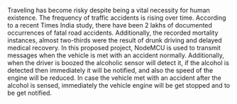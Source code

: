 Traveling has become risky despite being a vital necessity for human existence. The frequency of traffic accidents is rising over time. According to a recent Times India study, there have been 2 lakhs of documented occurrences of fatal road accidents. Additionally, the recorded mortality instances, almost two-thirds were the result of drunk driving and delayed medical recovery. In this proposed project, NodeMCU is used to transmit messages when the vehicle is met with an accident normally. Additionally, when the driver is boozed the alcoholic sensor will detect it, if the alcohol is detected then immediately it will be notified, and also the speed of the engine will be reduced. In case the vehicle met with an accident after the alcohol is sensed, immediately the vehicle engine will be get stopped and to be get notified.
